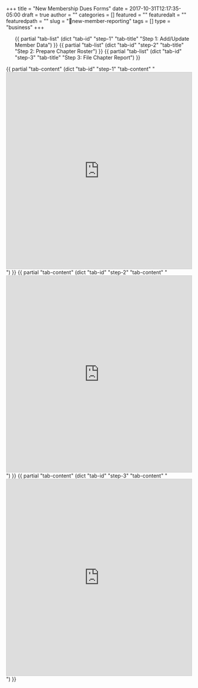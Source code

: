 +++
title = "New Membership Dues Forms"
date = 2017-10-31T12:17:35-05:00
draft = true
author = ""
categories = []
featured = ""
featuredalt = ""
featuredpath = ""
slug = "📢new-member-reporting"
tags = []
type = "business"
+++

<div id="tabs">
  <ul>
    {{ partial "tab-list" (dict "tab-id" "step-1" "tab-title" "Step 1: Add/Update Member Data") }}
	{{ partial "tab-list" (dict "tab-id" "step-2" "tab-title" "Step 2: Prepare Chapter Roster") }}
	{{ partial "tab-list" (dict "tab-id" "step-3" "tab-title" "Step 3: File Chapter Report") }}
  </ul>
  {{ partial "tab-content" (dict "tab-id" "step-1" "tab-content" "<iframe class="airtable-embed" src="https://airtable.com/embed/shr2H7Wq67pvL1jfa?backgroundColor=blue" frameborder="0" onmousewheel="" width="100%" height="533" style="background: transparent; border: 1px solid #ccc;"></iframe>") }}
  {{ partial "tab-content" (dict "tab-id" "step-2" "tab-content" "<iframe class="airtable-embed" src="https://airtable.com/embed/shrKCUBv1lsYDQyQR?backgroundColor=blue" frameborder="0" onmousewheel="" width="100%" height="533" style="background: transparent; border: 1px solid #ccc;"></iframe>") }}
  {{ partial "tab-content" (dict "tab-id" "step-3" "tab-content" "<iframe class="airtable-embed" src="https://airtable.com/embed/shrsuqAUbokzPdXZL?backgroundColor=blue" frameborder="0" onmousewheel="" width="100%" height="533" style="background: transparent; border: 1px solid #ccc;"></iframe>") }}
</div>
